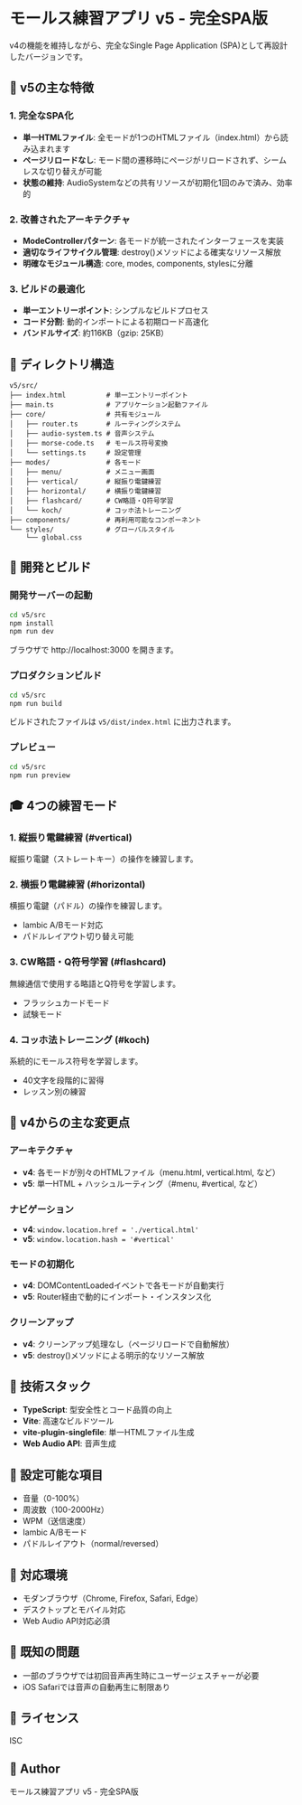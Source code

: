 # モールス練習アプリ v5 - 完全SPA版

v4の機能を維持しながら、完全なSingle Page Application (SPA)として再設計したバージョンです。

## 🎯 v5の主な特徴

### 1. 完全なSPA化
- **単一HTMLファイル**: 全モードが1つのHTMLファイル（index.html）から読み込まれます
- **ページリロードなし**: モード間の遷移時にページがリロードされず、シームレスな切り替えが可能
- **状態の維持**: AudioSystemなどの共有リソースが初期化1回のみで済み、効率的

### 2. 改善されたアーキテクチャ
- **ModeControllerパターン**: 各モードが統一されたインターフェースを実装
- **適切なライフサイクル管理**: destroy()メソッドによる確実なリソース解放
- **明確なモジュール構造**: core, modes, components, stylesに分離

### 3. ビルドの最適化
- **単一エントリーポイント**: シンプルなビルドプロセス
- **コード分割**: 動的インポートによる初期ロード高速化
- **バンドルサイズ**: 約116KB（gzip: 25KB）

## 📁 ディレクトリ構造

```
v5/src/
├── index.html          # 単一エントリーポイント
├── main.ts             # アプリケーション起動ファイル
├── core/               # 共有モジュール
│   ├── router.ts       # ルーティングシステム
│   ├── audio-system.ts # 音声システム
│   ├── morse-code.ts   # モールス符号変換
│   └── settings.ts     # 設定管理
├── modes/              # 各モード
│   ├── menu/           # メニュー画面
│   ├── vertical/       # 縦振り電鍵練習
│   ├── horizontal/     # 横振り電鍵練習
│   ├── flashcard/      # CW略語・Q符号学習
│   └── koch/           # コッホ法トレーニング
├── components/         # 再利用可能なコンポーネント
└── styles/             # グローバルスタイル
    └── global.css
```

## 🚀 開発とビルド

### 開発サーバーの起動
```bash
cd v5/src
npm install
npm run dev
```

ブラウザで http://localhost:3000 を開きます。

### プロダクションビルド
```bash
cd v5/src
npm run build
```

ビルドされたファイルは `v5/dist/index.html` に出力されます。

### プレビュー
```bash
cd v5/src
npm run preview
```

## 🎓 4つの練習モード

### 1. 縦振り電鍵練習 (#vertical)
縦振り電鍵（ストレートキー）の操作を練習します。

### 2. 横振り電鍵練習 (#horizontal)
横振り電鍵（パドル）の操作を練習します。
- Iambic A/Bモード対応
- パドルレイアウト切り替え可能

### 3. CW略語・Q符号学習 (#flashcard)
無線通信で使用する略語とQ符号を学習します。
- フラッシュカードモード
- 試験モード

### 4. コッホ法トレーニング (#koch)
系統的にモールス符号を学習します。
- 40文字を段階的に習得
- レッスン別の練習

## 🔄 v4からの主な変更点

### アーキテクチャ
- **v4**: 各モードが別々のHTMLファイル（menu.html, vertical.html, など）
- **v5**: 単一HTML + ハッシュルーティング（#menu, #vertical, など）

### ナビゲーション
- **v4**: `window.location.href = './vertical.html'`
- **v5**: `window.location.hash = '#vertical'`

### モードの初期化
- **v4**: DOMContentLoadedイベントで各モードが自動実行
- **v5**: Router経由で動的にインポート・インスタンス化

### クリーンアップ
- **v4**: クリーンアップ処理なし（ページリロードで自動解放）
- **v5**: destroy()メソッドによる明示的なリソース解放

## 📝 技術スタック

- **TypeScript**: 型安全性とコード品質の向上
- **Vite**: 高速なビルドツール
- **vite-plugin-singlefile**: 単一HTMLファイル生成
- **Web Audio API**: 音声生成

## 🔧 設定可能な項目

- 音量（0-100%）
- 周波数（100-2000Hz）
- WPM（送信速度）
- Iambic A/Bモード
- パドルレイアウト（normal/reversed）

## 📱 対応環境

- モダンブラウザ（Chrome, Firefox, Safari, Edge）
- デスクトップとモバイル対応
- Web Audio API対応必須

## 🐛 既知の問題

- 一部のブラウザでは初回音声再生時にユーザージェスチャーが必要
- iOS Safariでは音声の自動再生に制限あり

## 📄 ライセンス

ISC

## 👤 Author

モールス練習アプリ v5 - 完全SPA版
